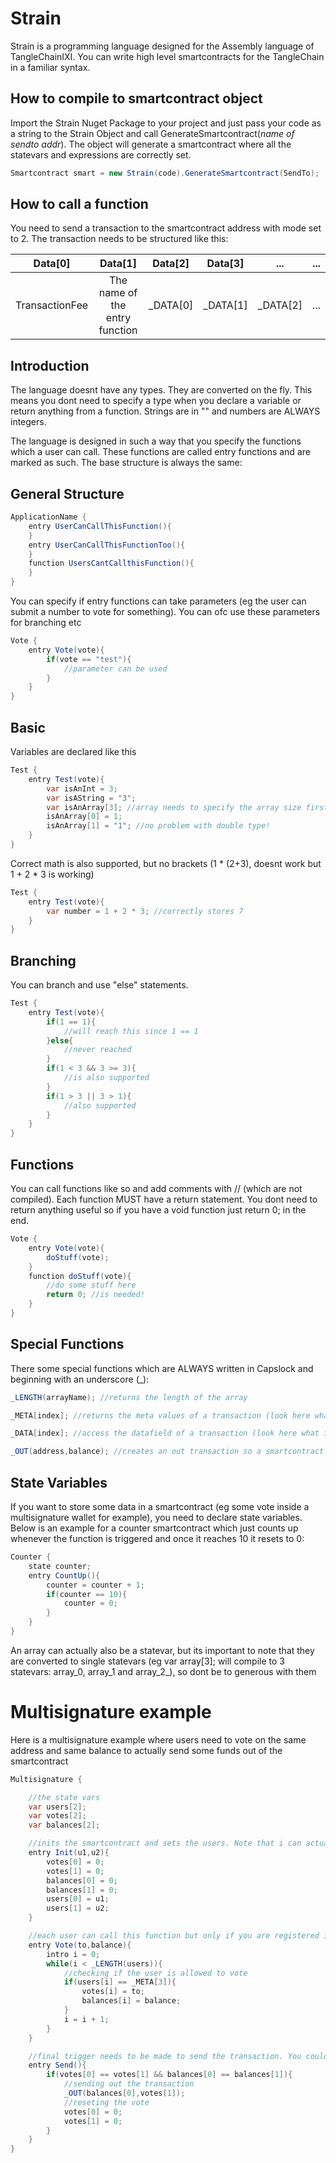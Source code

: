 ﻿# Strain

Strain is a programming language designed for the Assembly language of TangleChainIXI. You can write high level smartcontracts for the TangleChain in a familiar syntax.


## How to compile to smartcontract object

Import the Strain Nuget Package to your project and just pass your code as a string to the Strain Object and call GenerateSmartcontract(*name of sendto addr*). 
The object will generate a smartcontract where all the statevars and expressions are correctly set.

```C#
Smartcontract smart = new Strain(code).GenerateSmartcontract(SendTo);
```

## How to call a function

You need to send a transaction to the smartcontract address with mode set to 2. The transaction needs to be structured like this:

| Data[0] | Data[1] | Data[2] | Data[3] | ... | ... | 
| :-------: | :-------: | :-------: | :-------: | :-------: | :-------: |
| TransactionFee | The name of the entry function | _DATA[0] | _DATA[1] | _DATA[2] | ... |


## Introduction

The language doesnt have any types. They are converted on the fly. This means you dont need to specify a type when you declare a variable or return anything from a function. Strings are in "" and numbers are ALWAYS integers.

The language is designed in such a way that you specify the functions which a user can call. These functions are called entry functions and are marked as such. The base structure is always the same:

## General Structure

```C#
ApplicationName {
    entry UserCanCallThisFunction(){
    }
    entry UserCanCallThisFunctionToo(){
    }
    function UsersCantCallthisFunction(){
    }
}
```
You can specify if entry functions can take parameters (eg the user can submit a number to vote for something). You can ofc use these parameters for branching etc

```C#
Vote {
    entry Vote(vote){
        if(vote == "test"){
            //parameter can be used
        }
    }
}
```

## Basic

Variables are declared like this

```C#
Test {
    entry Test(vote){
        var isAnInt = 3;
        var isAString = "3";
        var isAnArray[3]; //array needs to specify the array size first
        isAnArray[0] = 1;
        isAnArray[1] = "1"; //no problem with double type!
    }
}

```

Correct math is also supported, but no brackets (1 * (2+3), doesnt work but 1 + 2 * 3 is working)

```C#
Test {
    entry Test(vote){
        var number = 1 + 2 * 3; //correctly stores 7
    }
}

```

## Branching

You can branch and use "else" statements.

```C#
Test {
    entry Test(vote){
        if(1 == 1){
            //will reach this since 1 == 1
        }else{
            //never reached
        }
        if(1 < 3 && 3 >= 3){
            //is also supported
        }
        if(1 > 3 || 3 > 1){
            //also supported
        }
    }
}

```

## Functions

You can call functions like so and add comments with // (which are not compiled). Each function MUST have a return statement. You dont need to return anything useful so if you have a void function just return 0; in the end.

```C#
Vote {
    entry Vote(vote){
        doStuff(vote);
    }
    function doStuff(vote){
        //do some stuff here
        return 0; //is needed!
    }
}
```

## Special Functions

There some special functions which are ALWAYS written in Capslock and beginning with an underscore (_):

```C#
_LENGTH(arrayName); //returns the length of the array

_META[index]; //returns the meta values of a transaction (look here what they include)

_DATA[index]; //access the datafield of a transaction (look here what it includes)

_OUT(address,balance); //creates an out transaction so a smartcontract can actually send some money.
```


## State Variables

If you want to store some data in a smartcontract (eg some vote inside a multisignature wallet for example), you need to declare state variables. Below is an example for a counter smartcontract which just counts up whenever the function is triggered and once it reaches 10 it resets to 0:

```C#
Counter {
    state counter;
    entry CountUp(){
        counter = counter + 1;
        if(counter == 10){
            counter = 0;
        }
    }
}
```

An array can actually also be a statevar, but its important to note that they are converted to single statevars (eg var array[3]; will compile to 3 statevars: array_0, array_1 and array_2_), so dont be to generous with them


# Multisignature example

Here is a multisignature example where users need to vote on the same address and same balance to actually send some funds out of the smartcontract
```C#
Multisignature {

    //the state vars
    var users[2];
    var votes[2];
    var balances[2];

    //inits the smartcontract and sets the users. Note that i can actually call init again just to mimic some ethereum smartcontracts
    entry Init(u1,u2){
        votes[0] = 0;
        votes[1] = 0;
        balances[0] = 0;
        balances[1] = 0;
        users[0] = u1;
        users[1] = u2;
    }

    //each user can call this function but only if you are registered it will be saved
    entry Vote(to,balance){
        intro i = 0;
        while(i < _LENGTH(users)){
            //checking if the user is allowed to vote
            if(users[i] == _META[3]){
                votes[i] = to;
                balances[i] = balance;
            }
            i = i + 1;
        }
    }

    //final trigger needs to be made to send the transaction. You could actually remove this and include it in the vote function if you want
    entry Send(){
        if(votes[0] == votes[1] && balances[0] == balances[1]){
            //sending out the transaction
            _OUT(balances[0],votes[1]);
            //reseting the vote
            votes[0] = 0;
            votes[1] = 0;
        }
    }
}
```